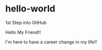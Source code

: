 # hello-world
1st Step into GitHub

Hello My Friend!!

I'm here to have a career change in my life!!
